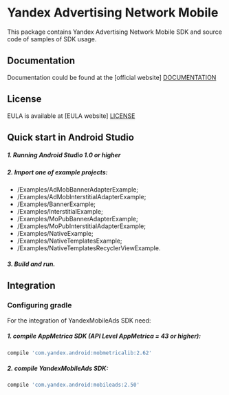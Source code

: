 # Yandex Advertising Network Mobile
This package contains Yandex Advertising Network Mobile SDK and source code of samples of SDK usage.

## Documentation
Documentation could be found at the [official website] [DOCUMENTATION]

## License
EULA is available at [EULA website] [LICENSE] 

## Quick start in Android Studio

##### 1. Running Android Studio 1.0 or higher

##### 2. Import one of example projects:
* /Examples/AdMobBannerAdapterExample;
* /Examples/AdMobInterstitialAdapterExample;
* /Examples/BannerExample;
* /Examples/InterstitialExample;
* /Examples/MoPubBannerAdapterExample;
* /Examples/MoPubInterstitialAdapterExample;
* /Examples/NativeExample;
* /Examples/NativeTemplatesExample;
* /Examples/NativeTemplatesRecyclerViewExample.

##### 3. Build and run.

## Integration

### Configuring gradle

For the integration of YandexMobileAds SDK need:
##### 1. compile AppMetrica SDK (API Level AppMetrica = 43 or higher):

```sh
compile 'com.yandex.android:mobmetricalib:2.62'
```

##### 2. compile YandexMobileAds SDK:

```sh
compile 'com.yandex.android:mobileads:2.50'
```

[DOCUMENTATION]: https://tech.yandex.ru/mobile-ads/
[LICENSE]: https://legal.yandex.com/partner_ch/